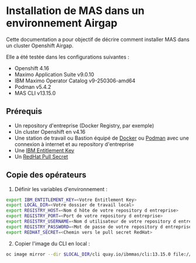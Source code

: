 # Installation de MAS dans un environnement Airgap

Cette documentation a pour objectif de décrire comment installer MAS dans un cluster Openshift Airgap.

Elle a été testée dans les configurations suivantes :
- Openshift 4.16
- Maximo Application Suite v9.0.10
- IBM Maximo Operator Catalog v9-250306-amd64
- Podman v5.4.2
- MAS CLI v13.15.0

## Prérequis
- Un repository d'entreprise (Docker Registry, par exemple)
- Un cluster Openshift en v4.16
- Une station de travail ou Bastion équipé de [Docker](https://www.docker.com/products/docker-desktop/) ou [Podman](https://podman-desktop.io/) avec une connexion à internet et au repository d'entreprise
- Une [IBM Entitlement Key](https://myibm.ibm.com/products-services/containerlibrary)
- Un [RedHat Pull Secret](https://console.redhat.com/openshift/install/pull-secret)

## Copie des opérateurs
1. Définir les variables d'environnement :
```bash
export IBM_ENTITLEMENT_KEY=<Votre Entitlement Key>
export LOCAL_DIR=<Votre dossier de travail local>
export REGISTRY_HOST=<Nom d hôte de votre repository d entreprise>
export REGISTRY_PORT=<Port de votre repository d entreprise>
export REGISTRY_USERNAME=<Nom d utilisateur de votre repository d entreprise>
export REGISTRY_PASSWORD=<Mot de passe de votre repository d entreprise>
export REDHAT_SECRET=<Chemin vers le pull secret RedHat>
```
2. Copier l'image du CLI en local :
```bash
oc image mirror --dir $LOCAL_DIR/cli quay.io/ibmmas/cli:13.15.0 file://ibmmas/cli:13.15.0
```